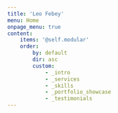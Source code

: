```yaml
---
title: 'Leo Febey'
menu: Home
onpage_menu: true
content:
    items: '@self.modular'
    order:
        by: default
        dir: asc
        custom:
            - _intro
            - _services
            - _skills
            - _portfolio_showcase
            - _testimonials
---
```


